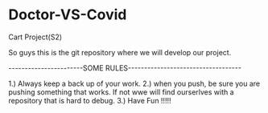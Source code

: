 # Doctor-VS-Covid
Cart Project(S2)

So guys this is the git repository where we will develop our project.

-----------------------SOME RULES-----------------------------------

1.) Always keep a back up of your work.
2.) when you push, be sure you are pushing something that works. If not wwe will find ourserlves with a repository that is hard to debug.
3.) Have Fun !!!!!
